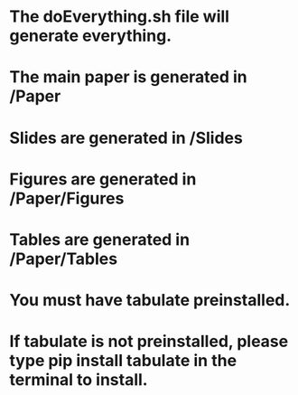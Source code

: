 # The doEverything.sh file will generate everything.
# The main paper is generated in /Paper
# Slides are generated in /Slides
# Figures are generated in /Paper/Figures
# Tables are generated in /Paper/Tables

# You must have tabulate preinstalled.
# If tabulate is not preinstalled, please type pip install tabulate in the terminal to install.